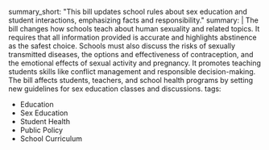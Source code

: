summary_short: "This bill updates school rules about sex education and student interactions, emphasizing facts and responsibility."
summary: |
  The bill changes how schools teach about human sexuality and related topics. It requires that all information provided is accurate and highlights abstinence as the safest choice. Schools must also discuss the risks of sexually transmitted diseases, the options and effectiveness of contraception, and the emotional effects of sexual activity and pregnancy. It promotes teaching students skills like conflict management and responsible decision-making. The bill affects students, teachers, and school health programs by setting new guidelines for sex education classes and discussions.
tags:
  - Education
  - Sex Education
  - Student Health
  - Public Policy
  - School Curriculum
